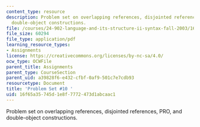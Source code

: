 ```yaml
---
content_type: resource
description: Problem set on overlapping references, disjointed references, PRO, and
  double-object constructions.
file: /courses/24-902-language-and-its-structure-ii-syntax-fall-2003/16f65a35745d1e8f7772473d1abcaac1_ps_10.pdf
file_size: 60294
file_type: application/pdf
learning_resource_types:
- Assignments
license: https://creativecommons.org/licenses/by-nc-sa/4.0/
ocw_type: OCWFile
parent_title: Assignments
parent_type: CourseSection
parent_uid: a39828f6-e432-cfbf-0af9-501c7e7cdb93
resourcetype: Document
title: 'Problem Set #10 '
uid: 16f65a35-745d-1e8f-7772-473d1abcaac1
---
```

Problem set on overlapping references, disjointed references, PRO, and double-object constructions.